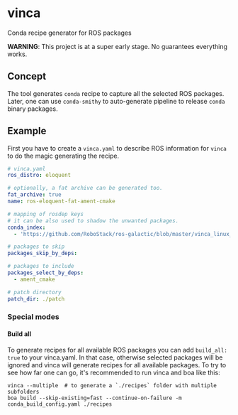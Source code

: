 # vinca
 Conda recipe generator for ROS packages

**WARNING**:
This project is at a super early stage.
No guarantees everything works.

## Concept

The tool generates `conda` recipe to capture all the selected ROS packages.
Later, one can use `conda-smithy` to auto-generate pipeline to release `conda` binary packages.

## Example

First you have to create a `vinca.yaml` to describe ROS information for `vinca` to do the magic generating the recipe.

```yaml
# vinca.yaml
ros_distro: eloquent

# optionally, a fat archive can be generated too.
fat_archive: true
name: ros-eloquent-fat-ament-cmake

# mapping of rosdep keys
# it can be also used to shadow the unwanted packages.
conda_index:
  - 'https://github.com/RoboStack/ros-galactic/blob/master/vinca_linux_64.yaml'

# packages to skip
packages_skip_by_deps:

# packages to include
packages_select_by_deps:
  - ament_cmake

# patch directory
patch_dir: ./patch
```

### Special modes

#### Build all

To generate recipes for all available ROS packages you can add `build_all: true` to your vinca.yaml. In that case, otherwise selected packages will be ignored and vinca will generate recipes for all available packages. To try to see how far one can go, it's recommended to run vinca and boa like this:

```
vinca --multiple  # to generate a `./recipes` folder with multiple subfolders
boa build --skip-existing=fast --continue-on-failure -m conda_build_config.yaml ./recipes
```
